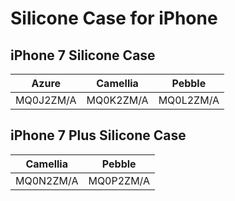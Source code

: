 # Silicone Case for iPhone

## iPhone 7 Silicone Case

| Azure | Camellia | Pebble |
|-----|-----|-----|
| MQ0J2ZM/A | MQ0K2ZM/A | MQ0L2ZM/A |

## iPhone 7 Plus Silicone Case

| Camellia | Pebble |
|-----|-----|
| MQ0N2ZM/A | MQ0P2ZM/A |

